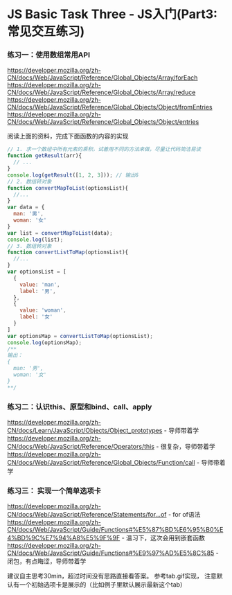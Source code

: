 # JS Basic Task Three - JS入门(Part3: 常见交互练习)
### 练习一：使用数组常用API
https://developer.mozilla.org/zh-CN/docs/Web/JavaScript/Reference/Global_Objects/Array/forEach
https://developer.mozilla.org/zh-CN/docs/Web/JavaScript/Reference/Global_Objects/Array/reduce
https://developer.mozilla.org/zh-CN/docs/Web/JavaScript/Reference/Global_Objects/Object/fromEntries
https://developer.mozilla.org/zh-CN/docs/Web/JavaScript/Reference/Global_Objects/Object/entries

阅读上面的资料，完成下面函数的内容的实现
```javascript
// 1. 求一个数组中所有元素的乘积，试着用不同的方法来做，尽量让代码简洁易读
function getResult(arr){
  // ...
}
console.log(getResult([1, 2, 3])); // 输出6
// 2. 数组转对象
function convertMapToList(optionsList){
  //...
}
var data = {
  man: '男',
  woman: '女'
}
var list = convertMapToList(data);
console.log(list);
// 3. 数组转对象
function convertListToMap(optionsList){
  //...
}
var optionsList = [
  {
    value: 'man',
    label: '男',
  },
  {
    value: 'woman',
    label: '女'
  }
]
var optionsMap = convertListToMap(optionsList);
console.log(optionsMap);
/**
输出：
{
  man: '男',
  woman: '女'
}
**/
```
### 练习二：认识this、原型和bind、call、apply
https://developer.mozilla.org/zh-CN/docs/Learn/JavaScript/Objects/Object_prototypes - 导师带着学
https://developer.mozilla.org/zh-CN/docs/Web/JavaScript/Reference/Operators/this - 很复杂，导师带着学
https://developer.mozilla.org/zh-CN/docs/Web/JavaScript/Reference/Global_Objects/Function/call - 导师带着学


### 练习三： 实现一个简单选项卡
https://developer.mozilla.org/zh-CN/docs/Web/JavaScript/Reference/Statements/for...of - for of语法
https://developer.mozilla.org/zh-CN/docs/Web/JavaScript/Guide/Functions#%E5%87%BD%E6%95%B0%E4%BD%9C%E7%94%A8%E5%9F%9F - 温习下，这次会用到嵌套函数
https://developer.mozilla.org/zh-CN/docs/Web/JavaScript/Guide/Functions#%E9%97%AD%E5%8C%85 - 闭包，有点晦涩，导师带着学
 
建议自主思考30min，超过时间没有思路直接看答案。
参考tab.gif实现， 注意默认有一个初始选项卡是展示的（比如例子里默认展示最新这个tab）
